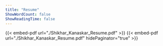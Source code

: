 ```yaml
---
title: "Resume"
ShowWordCount: false
ShowReadingTime: false
---
```


{{< embed-pdf url="./Shikhar_Kanaskar_Resume.pdf" >}}
{{< embed-pdf url="./Shikhar_Kanaskar_Resume.pdf" hidePaginator="true" >}}